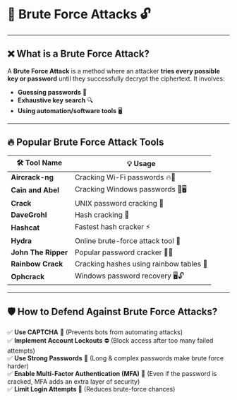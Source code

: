 # 🚨 **Brute Force Attacks** 🔓

---

## ❌ **What is a Brute Force Attack?**

A **Brute Force Attack** is a method where an attacker **tries every possible key or password** until they successfully decrypt the ciphertext. It involves:

- **Guessing passwords** 🔑
- **Exhaustive key search** 🔍
- **Using automation/software tools** 🖥️

---

## 🔥 **Popular Brute Force Attack Tools**

| 🛠️ **Tool Name**    | 💡 **Usage**                            |
| ------------------- | --------------------------------------- |
| **Aircrack-ng**     | Cracking Wi-Fi passwords 🔥📶           |
| **Cain and Abel**   | Cracking Windows passwords 🔑🖥️         |
| **Crack**           | UNIX password cracking 🐧               |
| **DaveGrohl**       | Hash cracking 🎸                        |
| **Hashcat**         | Fastest hash cracker ⚡                 |
| **Hydra**           | Online brute-force attack tool 🌊       |
| **John The Ripper** | Popular password cracker 🏴‍☠️             |
| **Rainbow Crack**   | Cracking hashes using rainbow tables 🌈 |
| **Ophcrack**        | Windows password recovery 🖥️🔓          |

---

## 🛡️ **How to Defend Against Brute Force Attacks?**

✅ **Use CAPTCHA** 🤖 (Prevents bots from automating attacks)  
✅ **Implement Account Lockouts** ⛔ (Block access after too many failed attempts)  
✅ **Use Strong Passwords** 🔑 (Long & complex passwords make brute force harder)  
✅ **Enable Multi-Factor Authentication (MFA)** 🔐 (Even if the password is cracked, MFA adds an extra layer of security)  
✅ **Limit Login Attempts** 🚨 (Reduces brute-force chances)
